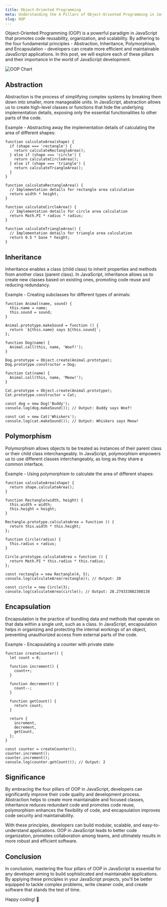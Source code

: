 ```yaml
---
title: Object-Oriented Programming
meta: Understanding the 4 Pillars of Object-Oriented Programming in JavaScript.
slug: OOP
---
```


Object-Oriented Programming (OOP) is a powerful paradigm in JavaScript that promotes code reusability, organization, and scalability. By adhering to the four fundamental principles - Abstraction, Inheritance, Polymorphism, and Encapsulation - developers can create more efficient and maintainable JavaScript applications. In this post, we will explore each of these pillars and their importance in the world of JavaScript development.

![OOP Chart](https://assets.website-files.com/5c7536fc6fa90e7dbc27598f/5d8350501fa9f72a27a893bf_Oo65m_6e_qkDzypQAEMmPHMgn_mbbZo492Zf-qLCs1Rw1gc6CUAZqLxgmawjN1qdAiIrSqtRU5PpkEYlM2MAhUYjt1SwuvUialeWk2c6mIu0Vwt5F97USlsy1lmLTy_XsHjH5GK0U2BPhz3TEA.png)

## Abstraction
Abstraction is the process of simplifying complex systems by breaking them down into smaller, more manageable units. In JavaScript, abstraction allows us to create high-level classes or functions that hide the underlying implementation details, exposing only the essential functionalities to other parts of the code.

Example - Abstracting away the implementation details of calculating the area of different shapes:
```
function calculateArea(shape) {
  if (shape === 'rectangle') {
    return calculateRectangleArea();
  } else if (shape === 'circle') {
    return calculateCircleArea();
  } else if (shape === 'triangle') {
    return calculateTriangleArea();
  }
}

function calculateRectangleArea() {
  // Implementation details for rectangle area calculation
  return width * height;
}

function calculateCircleArea() {
  // Implementation details for circle area calculation
  return Math.PI * radius * radius;
}

function calculateTriangleArea() {
  // Implementation details for triangle area calculation
  return 0.5 * base * height;
}

```

## Inheritance
Inheritance enables a class (child class) to inherit properties and methods from another class (parent class). In JavaScript, inheritance allows us to create new classes based on existing ones, promoting code reuse and reducing redundancy.

Example - Creating subclasses for different types of animals:

```
function Animal(name, sound) {
  this.name = name;
  this.sound = sound;
}

Animal.prototype.makeSound = function () {
  return `${this.name} says ${this.sound}`;
};

function Dog(name) {
  Animal.call(this, name, 'Woof!');
}

Dog.prototype = Object.create(Animal.prototype);
Dog.prototype.constructor = Dog;

function Cat(name) {
  Animal.call(this, name, 'Meow!');
}

Cat.prototype = Object.create(Animal.prototype);
Cat.prototype.constructor = Cat;

const dog = new Dog('Buddy');
console.log(dog.makeSound()); // Output: Buddy says Woof!

const cat = new Cat('Whiskers');
console.log(cat.makeSound()); // Output: Whiskers says Meow!
```

## Polymorphism
Polymorphism allows objects to be treated as instances of their parent class or their child class interchangeably. In JavaScript, polymorphism empowers us to use different classes interchangeably, as long as they share a common interface.

Example - Using polymorphism to calculate the area of different shapes:

```
function calculateArea(shape) {
  return shape.calculateArea();
}

function Rectangle(width, height) {
  this.width = width;
  this.height = height;
}

Rectangle.prototype.calculateArea = function () {
  return this.width * this.height;
};

function Circle(radius) {
  this.radius = radius;
}

Circle.prototype.calculateArea = function () {
  return Math.PI * this.radius * this.radius;
};

const rectangle = new Rectangle(4, 5);
console.log(calculateArea(rectangle)); // Output: 20

const circle = new Circle(3);
console.log(calculateArea(circle)); // Output: 28.274333882308138
```

## Encapsulation
Encapsulation is the practice of bundling data and methods that operate on that data within a single unit, such as a class. In JavaScript, encapsulation helps in organizing and protecting the internal workings of an object, preventing unauthorized access from external parts of the code.

Example - Encapsulating a counter with private state:

```
function createCounter() {
  let count = 0;

  function increment() {
    count++;
  }

  function decrement() {
    count--;
  }

  function getCount() {
    return count;
  }

  return {
    increment,
    decrement,
    getCount,
  };
}

const counter = createCounter();
counter.increment();
counter.increment();
console.log(counter.getCount()); // Output: 2

```

## Significance
By embracing the four pillars of OOP in JavaScript, developers can significantly improve their code quality and development process. Abstraction helps to create more maintainable and focused classes, inheritance reduces redundant code and promotes code reuse, polymorphism enhances the flexibility of code, and encapsulation improves code security and maintainability.

With these principles, developers can build modular, scalable, and easy-to-understand applications. OOP in JavaScript leads to better code organization, promotes collaboration among teams, and ultimately results in more robust and efficient software.

## Conclusion
In conclusion, mastering the four pillars of OOP in JavaScript is essential for any developer aiming to build sophisticated and maintainable applications. By applying these principles in your JavaScript projects, you'll be better equipped to tackle complex problems, write cleaner code, and create software that stands the test of time. 

Happy coding! 🚀
